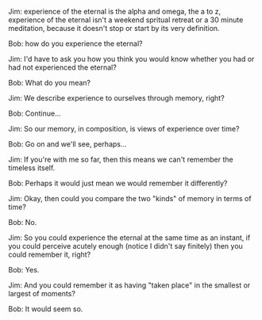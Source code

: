 Jim: experience of the eternal is the alpha and omega, the a to z, experience of the eternal isn't a weekend spritual retreat or a 30 minute meditation, because it doesn't stop or start by its very definition.

Bob: how do you experience the eternal?

Jim: I'd have to ask you how you think you would know whether you had or had not experienced the eternal?

Bob: What do you mean?

Jim: We describe experience to ourselves through memory, right?

Bob: Continue...

Jim: So our memory, in composition, is views of experience over time?

Bob: Go on and we'll see, perhaps...

Jim: If you're with me so far, then this means we can't remember the timeless itself.

Bob: Perhaps it would just mean we would remember it differently?

Jim: Okay, then could you compare the two "kinds" of memory in terms of time?

Bob: No.

Jim: So you could experience the eternal at the same time as an instant, if you could perceive acutely enough (notice I didn't say finitely) then you could remember it, right?

Bob: Yes.

Jim: And you could remember it as having "taken place" in the smallest or largest of moments?

Bob: It would seem so.